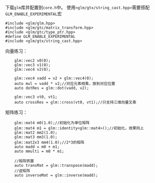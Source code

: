 下载`glm`库并配置到`core.h`中。
使用`<glm/gtx/string_cast.hpp>`需要搭配`GLM_ENABLE_EXPERIMENTAL`宏
```
#include <glm/glm.hpp>
#include <glm/gtc/matrix_transform.hpp>
#include <glm/gtc/type_ptr.hpp>
#define GLM_ENABLE_EXPERIMENTAL
#include <glm/gtx/string_cast.hpp>
```

向量练习：
```
	glm::vec2 v0(0);
	glm::vec3 v1(0);
	glm::vec4 v2(0);

    glm::vec4 vadd = v2 + glm::vec4(0);
    auto mul = vadd * v2;//对应元素相乘，放到对应位置
    auto dotRes = glm::dot(vadd, v2);

    glm::vec3 vt0, vt1;
    auto crossRes = glm::cross(vt0, vt1);//只支持三维向量叉乘
```
矩阵练习：
```
	glm::mat4 m0(1.0);//初始化为单位矩阵
    glm::mat4 m1 = glm::identity<glm::mat4>();//初始化，效果同上
    glm::mat2 mm2(1.0);
    glm::mat3 mm3(1.0);
    glm::mat2x3 mm4(1.0);//2*3的矩阵
    auto madd = m0 + m1;
    auto mmulti = m0 * m1;

    //矩阵转置
    auto transMat = glm::transpose(madd);
    //逆矩阵
    auto inverseMat = glm::inverse(madd);
```
<!--stackedit_data:
eyJoaXN0b3J5IjpbLTUzOTY2MDE2MywtNzQ1NTY0NTgyLDI5MD
g4NjAxNCwtOTMwOTgzMDAzLC0yMDg4NzQ2NjEyXX0=
-->